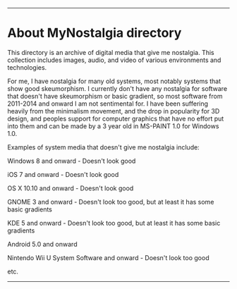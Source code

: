 
***

# About MyNostalgia directory

This directory is an archive of digital media that give me nostalgia. This collection includes images, audio, and video of various environments and technologies.

For me, I have nostalgia for many old systems, most notably systems that show good skeumorphism. I currently don't have any nostalgia for software that doesn't have skeumorphism or basic gradient, so most software from 2011-2014 and onward I am not sentimental for. I have been suffering heavily from the minimalism movement, and the drop in popularity for 3D design, and peoples support for computer graphics that have no effort put into them and can be made by a 3 year old in MS-PAINT 1.0 for Windows 1.0.

Examples of system media that doesn't give me nostalgia include:

Windows 8 and onward - Doesn't look good

iOS 7 and onward - Doesn't look good

OS X 10.10 and onward - Doesn't look good

GNOME 3 and onward - Doesn't look too good, but at least it has some basic gradients

KDE 5 and onward - Doesn't look too good, but at least it has some basic gradients

Android 5.0 and onward

Nintendo Wii U System Software and onward - Doesn't look too good

etc.

***
